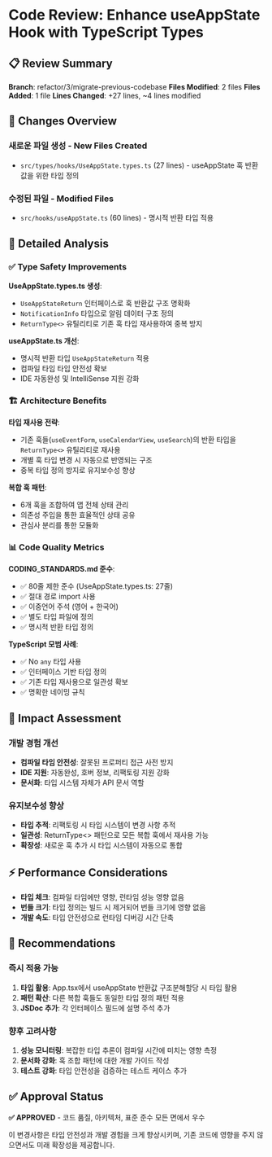 # Code Review: Enhance useAppState Hook with TypeScript Types

## 📋 Review Summary

**Branch**: refactor/3/migrate-previous-codebase
**Files Modified**: 2 files
**Files Added**: 1 file
**Lines Changed**: +27 lines, ~4 lines modified

## 🎯 Changes Overview

### 새로운 파일 생성 - New Files Created

- `src/types/hooks/UseAppState.types.ts` (27 lines) - useAppState 훅 반환값을 위한 타입 정의

### 수정된 파일 - Modified Files

- `src/hooks/useAppState.ts` (60 lines) - 명시적 반환 타입 적용

## 📝 Detailed Analysis

### ✅ Type Safety Improvements

**UseAppState.types.ts 생성**:

- `UseAppStateReturn` 인터페이스로 훅 반환값 구조 명확화
- `NotificationInfo` 타입으로 알림 데이터 구조 정의
- `ReturnType<>` 유틸리티로 기존 훅 타입 재사용하여 중복 방지

**useAppState.ts 개선**:

- 명시적 반환 타입 `UseAppStateReturn` 적용
- 컴파일 타임 타입 안전성 확보
- IDE 자동완성 및 IntelliSense 지원 강화

### 🏗️ Architecture Benefits

**타입 재사용 전략**:

- 기존 훅들(`useEventForm`, `useCalendarView`, `useSearch`)의 반환 타입을 `ReturnType<>` 유틸리티로 재사용
- 개별 훅 타입 변경 시 자동으로 반영되는 구조
- 중복 타입 정의 방지로 유지보수성 향상

**복합 훅 패턴**:

- 6개 훅을 조합하여 앱 전체 상태 관리
- 의존성 주입을 통한 효율적인 상태 공유
- 관심사 분리를 통한 모듈화

### 📊 Code Quality Metrics

**CODING_STANDARDS.md 준수**:

- ✅ 80줄 제한 준수 (UseAppState.types.ts: 27줄)
- ✅ 절대 경로 import 사용
- ✅ 이중언어 주석 (영어 + 한국어)
- ✅ 별도 타입 파일에 정의
- ✅ 명시적 반환 타입 정의

**TypeScript 모범 사례**:

- ✅ No `any` 타입 사용
- ✅ 인터페이스 기반 타입 정의
- ✅ 기존 타입 재사용으로 일관성 확보
- ✅ 명확한 네이밍 규칙

## 🚀 Impact Assessment

### 개발 경험 개선

- **컴파일 타임 안전성**: 잘못된 프로퍼티 접근 사전 방지
- **IDE 지원**: 자동완성, 호버 정보, 리팩토링 지원 강화
- **문서화**: 타입 시스템 자체가 API 문서 역할

### 유지보수성 향상

- **타입 추적**: 리팩토링 시 타입 시스템이 변경 사항 추적
- **일관성**: ReturnType<> 패턴으로 모든 복합 훅에서 재사용 가능
- **확장성**: 새로운 훅 추가 시 타입 시스템이 자동으로 통합

## ⚡ Performance Considerations

- **타입 체크**: 컴파일 타임에만 영향, 런타임 성능 영향 없음
- **번들 크기**: 타입 정의는 빌드 시 제거되어 번들 크기에 영향 없음
- **개발 속도**: 타입 안전성으로 런타임 디버깅 시간 단축

## 🎯 Recommendations

### 즉시 적용 가능

1. **타입 활용**: App.tsx에서 useAppState 반환값 구조분해할당 시 타입 활용
2. **패턴 확산**: 다른 복합 훅들도 동일한 타입 정의 패턴 적용
3. **JSDoc 추가**: 각 인터페이스 필드에 설명 주석 추가

### 향후 고려사항

1. **성능 모니터링**: 복잡한 타입 추론이 컴파일 시간에 미치는 영향 측정
2. **문서화 강화**: 훅 조합 패턴에 대한 개발 가이드 작성
3. **테스트 강화**: 타입 안전성을 검증하는 테스트 케이스 추가

## ✅ Approval Status

**✅ APPROVED** - 코드 품질, 아키텍처, 표준 준수 모든 면에서 우수

이 변경사항은 타입 안전성과 개발 경험을 크게 향상시키며, 기존 코드에 영향을 주지 않으면서도 미래 확장성을 제공합니다.
